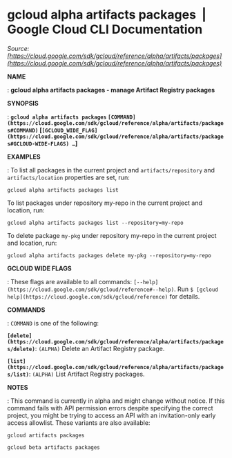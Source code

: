 # gcloud alpha artifacts packages  |  Google Cloud CLI Documentation

*Source: [https://cloud.google.com/sdk/gcloud/reference/alpha/artifacts/packages](https://cloud.google.com/sdk/gcloud/reference/alpha/artifacts/packages)*

**NAME**

: **gcloud alpha artifacts packages - manage Artifact Registry packages**

**SYNOPSIS**

: **`gcloud alpha artifacts packages` `[COMMAND](https://cloud.google.com/sdk/gcloud/reference/alpha/artifacts/packages#COMMAND)` [`[GCLOUD_WIDE_FLAG](https://cloud.google.com/sdk/gcloud/reference/alpha/artifacts/packages#GCLOUD-WIDE-FLAGS) …`]**

**EXAMPLES**

: To list all packages in the current project and
`artifacts/repository` and `artifacts/location` properties
are set, run:

```
gcloud alpha artifacts packages list
```

To list packages under repository my-repo in the current project and location,
run:

```
gcloud alpha artifacts packages list --repository=my-repo
```

To delete package `my-pkg` under repository my-repo in the current
project and location, run:

```
gcloud alpha artifacts packages delete my-pkg --repository=my-repo
```

**GCLOUD WIDE FLAGS**

: These flags are available to all commands: `[--help](https://cloud.google.com/sdk/gcloud/reference#--help)`.
Run `$ [gcloud help](https://cloud.google.com/sdk/gcloud/reference)` for details.

**COMMANDS**

: ``COMMAND`` is one of the following:

**`[delete](https://cloud.google.com/sdk/gcloud/reference/alpha/artifacts/packages/delete)`**:
`(ALPHA)` Delete an Artifact Registry package.

**`[list](https://cloud.google.com/sdk/gcloud/reference/alpha/artifacts/packages/list)`**:
`(ALPHA)` List Artifact Registry packages.

**NOTES**

: This command is currently in alpha and might change without notice. If this
command fails with API permission errors despite specifying the correct project,
you might be trying to access an API with an invitation-only early access
allowlist. These variants are also available:

```
gcloud artifacts packages
```

```
gcloud beta artifacts packages
```